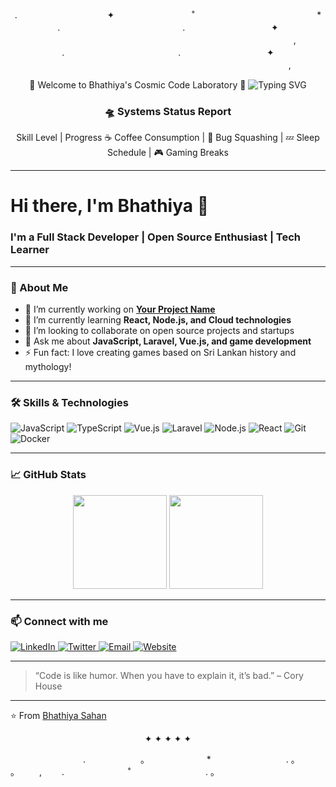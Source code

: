 <div align="center">
     .　　　　　　　　　　 ✦ 　　　　   　 　　　˚　　　　　　　　　　　　　　*　　　　　　   　　　　　　　　　　　　　　　.　　　　　　　　　　　　　　. 　　 　　　　　　　 ✦ 　　　　　　　　　　 　 ‍ ‍ ‍ ‍ 　　　　 　　　　　　　　　　　　,　　   　
　　　　　　　　　　　　　　　　　　　　　　　　　　　　　　　　　　　　　　　　　       　   　　　　　　　　　　　　　　　　　　　　　　　　　　　　　　　　　　　　　　　　　　　　　　　　　　　　　　　　　　　　　　　　 　　　　　　　　　　　　　       　   　　　　　　　　　　　　　　　　　　　　　　　　　　　　　　　　　　　　　　　　　　　　　　　　　　　　　　　　　　　　　　　　 　　　　　　　　　　　　　　　　       　   　　　　　　　　　　　　　　　　　　　　　　　　　　　　　　　　　　　　          .　　　　　　　　　　　　　. 　　 　　　　　　　 ✦ 　　　　　　　　　　 　 　　　　 　　　　　　　　　　　　,

🚀 Welcome to Bhathiya's Cosmic Code Laboratory 🌌
<img src="https://readme-typing-svg.herokuapp.com?font=JetBrains+Mono&size=30&duration=3000&pause=1000&color=00FFB3&center=true&vCenter=true&width=600&lines=Stellar+Software+Engineer;Galactic+Problem+Solver;Debugging+in+Zero+Gravity;Exploring+Digital+Frontiers" alt="Typing SVG" />
</div>

<div align="center">
    <h3>🛸 Systems Status Report</h3>
    <p>Skill Level | Progress ☕️ Coffee Consumption | 🐛 Bug Squashing | 💤 Sleep Schedule | 🎮 Gaming Breaks</p>
</div>

---

<!--
  You can create a GitHub profile README by adding a repo named exactly like your GitHub username.
  Example: username/username repository with this README.md
-->

# Hi there, I'm Bhathiya 👋

### I'm a Full Stack Developer | Open Source Enthusiast | Tech Learner

---

### 🚀 About Me
- 🔭 I’m currently working on **[Your Project Name](https://github.com/yourproject)**
- 🌱 I’m currently learning **React, Node.js, and Cloud technologies**
- 👯 I’m looking to collaborate on open source projects and startups
- 💬 Ask me about **JavaScript, Laravel, Vue.js, and game development**
- ⚡ Fun fact: I love creating games based on Sri Lankan history and mythology!

---

### 🛠️ Skills & Technologies

<p>
  <img alt="JavaScript" src="https://img.shields.io/badge/-JavaScript-F7DF1E?style=flat-square&logo=javascript&logoColor=black" />
  <img alt="TypeScript" src="https://img.shields.io/badge/-TypeScript-3178C6?style=flat-square&logo=typescript&logoColor=white" />
  <img alt="Vue.js" src="https://img.shields.io/badge/-Vue.js-35495E?style=flat-square&logo=vue.js&logoColor=4FC08D" />
  <img alt="Laravel" src="https://img.shields.io/badge/-Laravel-F9531E?style=flat-square&logo=laravel&logoColor=white" />
  <img alt="Node.js" src="https://img.shields.io/badge/-Node.js-339933?style=flat-square&logo=node.js&logoColor=white" />
  <img alt="React" src="https://img.shields.io/badge/-React-61DAFB?style=flat-square&logo=react&logoColor=black" />
  <img alt="Git" src="https://img.shields.io/badge/-Git-F05032?style=flat-square&logo=git&logoColor=white" />
  <img alt="Docker" src="https://img.shields.io/badge/-Docker-2496ED?style=flat-square&logo=docker&logoColor=white" />
</p>

---

### 📈 GitHub Stats

<p align="center">
  <img height="150px" src="https://github-readme-stats.vercel.app/api?username=yourusername&show_icons=true&hide_border=true&theme=radical" />
  <img height="150px" src="https://github-readme-stats.vercel.app/api/top-langs/?username=yourusername&layout=compact&hide_border=true&theme=radical" />
</p>

---

### 📫 Connect with me

<p>
  <a href="https://linkedin.com/in/yourlinkedin" target="_blank" rel="noreferrer">
    <img alt="LinkedIn" src="https://img.shields.io/badge/LinkedIn-0077B5?style=flat-square&logo=linkedin&logoColor=white" />
  </a>
  <a href="https://twitter.com/yourtwitter" target="_blank" rel="noreferrer">
    <img alt="Twitter" src="https://img.shields.io/badge/Twitter-1DA1F2?style=flat-square&logo=twitter&logoColor=white" />
  </a>
  <a href="mailto:youremail@example.com" target="_blank" rel="noreferrer">
    <img alt="Email" src="https://img.shields.io/badge/Email-D14836?style=flat-square&logo=gmail&logoColor=white" />
  </a>
  <a href="https://yourwebsite.com" target="_blank" rel="noreferrer">
    <img alt="Website" src="https://img.shields.io/badge/Website-000000?style=flat-square&logo=google-chrome&logoColor=white" />
  </a>
</p>

---

> “Code is like humor. When you have to explain it, it’s bad.” – Cory House

---

⭐️ From [Bhathiya Sahan](https://github.com/yourusername)

<div align="center"> ✦ ✦ ✦ ✦ ✦ </div> 
    
　 　　　　　　　.　　　　　　    。
　　　　　　    * 　　　　　　　　
.     。　　　　　　　　  。 　　,
　　.　　　　　　　    ˚　　　
　　　　　    .  。

